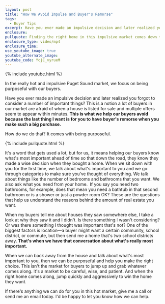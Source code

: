 ```yaml
---
layout: post
title: "How We Avoid Impulse and Buyer's Remorse"
tags:
  - Buyer Tips
excerpt: Have you ever made an impulsive decision and later realized you forgot to consider a number of important things? This is a notion a lot of buyers in our market are afraid of when a house is listed for sale and multiple offers seem to appear within minutes.
enclosure:
pullquote: Finding the right home in this impulsive market comes down to being purposeful.
enclosure_type: video/mp4
enclosure_time:
use_youtube_image: true
youtube_alternate_image:
youtube_code: YcjC_vyrueM
---
```



{% include youtube.html %}

In the really hot and impulsive Puget Sound market, we focus on being purposeful with our buyers.

Have you ever made an impulsive decision and later realized you forgot to consider a number of important things? This is a notion a lot of buyers in our market are afraid of when a house is listed for sale and multiple offers seem to appear within minutes.**&nbsp;This is what we help our buyers avoid because the last thing I want is for you to have buyer's remorse when you make such a big purchase.**

How do we do that? It comes with being purposeful.

{% include pullquote.html %}

It's a word that gets used a lot, but for us, it means helping our buyers know what's most important ahead of time so that down the road, they know they made a wise decision when they bought a home. When we sit down with you for the first time, we talk about what's important to you and we go through categories to make sure you've thought of everything. We talk about things like the number of bedrooms and bathrooms that you want. We also ask what you need from your home.&nbsp; If you say you need two bathrooms, for example, does that mean you need a bathtub in that second bathroom or is a shower or just a powder room OK? These are the questions that help us understand the reasons behind the amount of real estate you want.

When my buyers tell me about houses they saw somewhere else, I take a look at why they saw it and I didn't. Is there something I wasn't considering? Or was there something I thought was important that's not? One of the biggest factors is location—a buyer might want a certain community, school district, or commute, but then send me a home that's two school districts away.&nbsp;**That's when we have that conversation about what's really most important.**

When we can back away from the house and talk about what's most important to you, then we can be purposeful and help you make the right choice. This isn't the market for buyers to jump up and grab whatever comes along. It's a market to be careful, wise, and patient. And when the right home comes along, jump quickly and aggressively to win the home they want.

If there's anything we can do for you in this hot market, give me a call or send me an email today. I'd be happy to let you know how we can help.